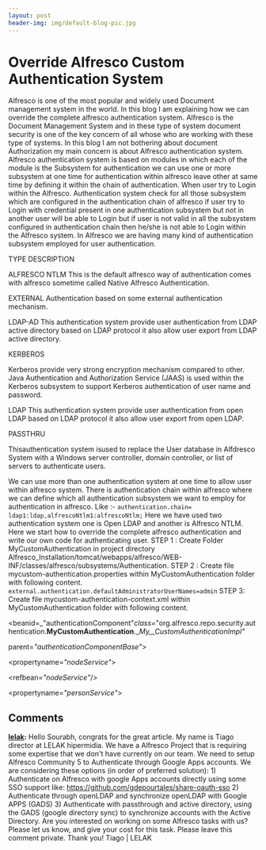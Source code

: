 ```yaml
---
layout: post
header-img: img/default-blog-pic.jpg
---
```


# Override Alfresco Custom Authentication System

Alfresco is one of the most popular and widely used Document management system in the world. In this blog I am explaining how we can override the complete alfresco authentication system. Alfresco is the Document Management System and in these type of system document security is one of the key concern of all whose who are working with these type of systems. In this blog I am not bothering about document Authorization my main concern is about Alfresco authentication system. Alfresco authentication system is based on modules in which each of the module is the Subsystem for authentication we can use one or more subsystem at one time for authentication within alfresco leave other at same time by defining it within the chain of authentication. When user try to Login within the Alfresco. Authentication system check for all those subsystem which are configured in the authentication chain of alfresco if user try to Login with credential present in one authentication subsystem but not in another user will be able to Login but if user is not valid in all the subsystem configured in authentication chain then he/she is not able to Login within the Alfresco system. In Alfresco we are having many kind of authentication subsystem employed for user authentication.

TYPE
DESCRIPTION

ALFRESCO NTLM
This is the default alfresco way of authentication comes with alfresco sometime called Native Alfresco Authentication.

EXTERNAL
Authentication based on some external authentication mechanism.

LDAP-AD
This authentication system provide user authentication from LDAP active directory based on LDAP protocol it also allow user export from LDAP active directory.

KERBEROS

Kerberos provide very strong encryption mechanism compared to other. Java Authentication and Authorization Service (JAAS) is used within the Kerberos subsystem to support Kerberos authentication of user name and password.

LDAP
This authentication system provide user authentication from open LDAP based on LDAP protocol it also allow user export from open LDAP.

PASSTHRU

Thisauthentication system isused to replace the User database in Alfdresco System with a Windows server controller, domain controller, or list of servers to authenticate users.

We can use more than one authentication system at one time to allow user within alfresco system. There is authentication chain within alfresco where we can define which all authentication subsystem we want to employ for authentication in alfresco. Like :-  `authentication.chain= ldap1:ldap,alfrescoNtlm1:alfrescoNtlm;` Here we have used two authentication system one is Open LDAP and another is Alfresco NTLM. Here we start how to override the complete alfresco authentication and write our own code for authenticating user. STEP 1 : Create Folder MyCustomAuthentication in project directory Alfresco_Installation/tomcat/webapps/alfresco/WEB-INF/classes/alfresco/subsystems/Authentication. STEP 2 : Create file mycustom-authentication.properties within MyCustomAuthentication folder with following content. `external.authentication.defaultAdministratorUserNames=admin` STEP 3: Create file mycustom-authentication-context.xml within MyCustomAuthentication folder with following content.

<?xmlversion=_'1.0'_encoding=_'UTF-8'_?>

<!DOCTYPEbeansPUBLIC'-//SPRING//DTD BEAN//EN''http://www.springframework.org/dtd/spring-beans.dtd'>

<beans>

<beanid=_"authenticationComponent"_class=_"org.alfresco.repo.security.authentication.__MyCustomAuthentication__.__My__CustomAuthenticationImpl"_

parent=_"authenticationComponentBase"_>

<propertyname=_"nodeService"_>

<refbean=_"nodeService"_/>

</property>

<propertyname=_"personService"_>

## Comments

**[lelak](#9511 "2014-09-01 06:07:47"):** Hello Sourabh, congrats for the great article. My name is Tiago director at LELAK hipermidia. We have a Alfresco Project that is requiring some expertise that we don't have currently on our team. We need to setup Alfresco Community 5 to Authenticate through Google Apps accounts. We are considering these options (in order of preferred solution): 1) Authenticate on Alfresco with google Apps accounts directly using some SSO support like: https://github.com/gdepourtales/share-oauth-sso 2) Authenticate through openLDAP and synchronize openLDAP with Google APPS (GADS) 3) Authenticate with passthrough and active directory, using the GADS (google directory sync) to synchronize accounts with the Active Directory. Are you interested on working on some Alfresco tasks with us? Please let us know, and give your cost for this task. Please leave this comment private. Thank you! Tiago | LELAK

